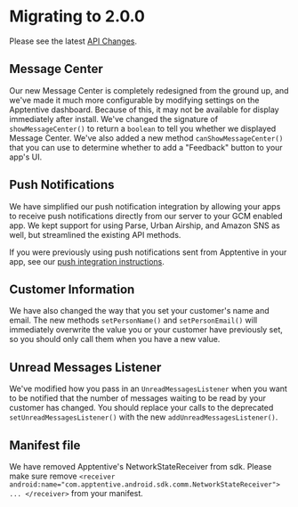 # Migrating to 2.0.0

Please see the latest [API Changes]().

## Message Center

Our new Message Center is completely redesigned from the ground up, and we've made it much more configurable by modifying settings on the Apptentive dashboard. Because of this, it may not be available for display immediately after install. We've changed the signature of `showMessageCenter()` to return a `boolean` to tell you whether we displayed Message Center. We've also added a new method `canShowMessageCenter()` that you can use to determine whether to add a "Feedback" button to your app's UI.

## Push Notifications

We have simplified our push notification integration by allowing your apps to receive push notifications directly from our server to your GCM enabled app. We kept support for using Parse, Urban Airship, and Amazon SNS as well, but streamlined the existing API methods.

If you were previously using push notifications sent from Apptentive in your app, see our [push integration instructions](https://www.apptentive.com/docs/android/integration/#push-notifications).

## Customer Information

We have also changed the way that you set your customer's name and email. The new methods `setPersonName()` and `setPersonEmail()` will immediately overwrite the value you or your customer have previously set, so you should only call them when you have a new value.

## Unread Messages Listener

We've modified how you pass in an `UnreadMessagesListener` when you want to be notified that the number of messages waiting to be read by your customer has changed. You should replace your calls to the deprecated `setUnreadMessagesListener()` with the new `addUnreadMessagesListener()`.

## Manifest file

We have removed Apptentive's NetworkStateReceiver from sdk. Please make sure remove `<receiver android:name="com.apptentive.android.sdk.comm.NetworkStateReceiver"> ... </receiver>` from your manifest. 
